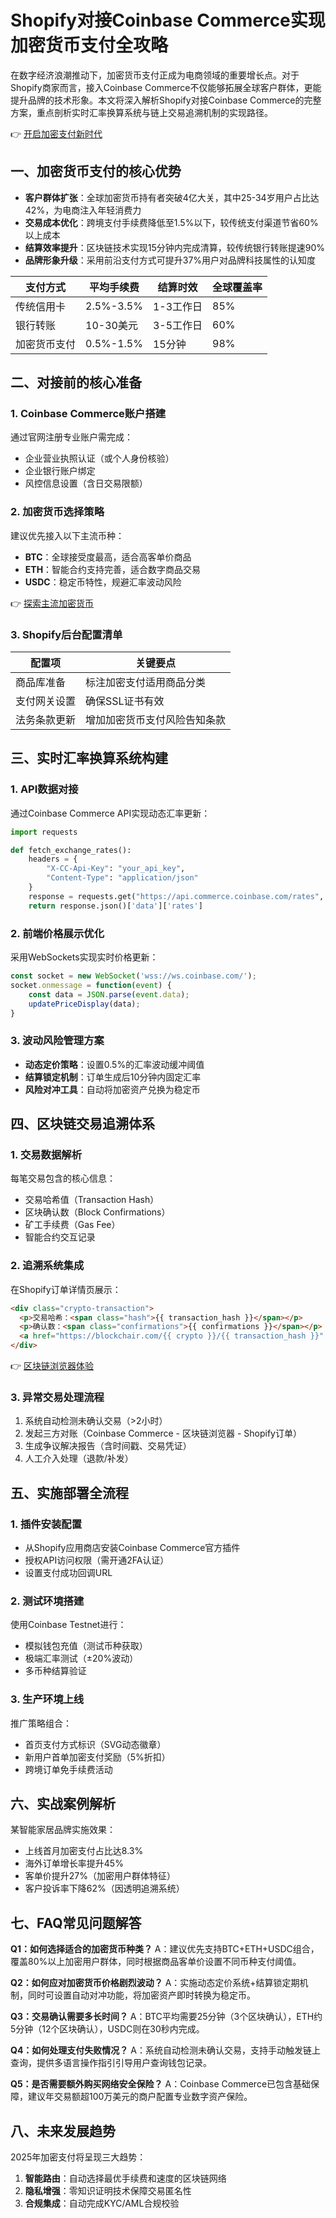 # Shopify对接Coinbase Commerce实现加密货币支付全攻略

在数字经济浪潮推动下，加密货币支付正成为电商领域的重要增长点。对于Shopify商家而言，接入Coinbase Commerce不仅能够拓展全球客户群体，更能提升品牌的技术形象。本文将深入解析Shopify对接Coinbase Commerce的完整方案，重点剖析实时汇率换算系统与链上交易追溯机制的实现路径。

👉 [开启加密支付新时代](https://bit.ly/okx_welcome)

## 一、加密货币支付的核心优势

- **客户群体扩张**：全球加密货币持有者突破4亿大关，其中25-34岁用户占比达42%，为电商注入年轻消费力
- **交易成本优化**：跨境支付手续费降低至1.5%以下，较传统支付渠道节省60%以上成本
- **结算效率提升**：区块链技术实现15分钟内完成清算，较传统银行转账提速90%
- **品牌形象升级**：采用前沿支付方式可提升37%用户对品牌科技属性的认知度

| 支付方式       | 平均手续费 | 结算时效 | 全球覆盖率 |
|----------------|------------|----------|------------|
| 传统信用卡     | 2.5%-3.5%  | 1-3工作日| 85%        |
| 银行转账       | 10-30美元  | 3-5工作日| 60%        |
| 加密货币支付   | 0.5%-1.5%  | 15分钟    | 98%        |

## 二、对接前的核心准备

### 1. Coinbase Commerce账户搭建
通过官网注册专业账户需完成：
- 企业营业执照认证（或个人身份核验）
- 企业银行账户绑定
- 风控信息设置（含日交易限额）

### 2. 加密货币选择策略
建议优先接入以下主流币种：
- **BTC**：全球接受度最高，适合高客单价商品
- **ETH**：智能合约支持完善，适合数字商品交易
- **USDC**：稳定币特性，规避汇率波动风险

👉 [探索主流加密货币](https://bit.ly/okx_welcome)

### 3. Shopify后台配置清单
| 配置项          | 关键要点                     |
|-----------------|------------------------------|
| 商品库准备      | 标注加密支付适用商品分类     |
| 支付网关设置    | 确保SSL证书有效              |
| 法务条款更新    | 增加加密货币支付风险告知条款 |

## 三、实时汇率换算系统构建

### 1. API数据对接
通过Coinbase Commerce API实现动态汇率更新：
```python
import requests

def fetch_exchange_rates():
    headers = {
        "X-CC-Api-Key": "your_api_key",
        "Content-Type": "application/json"
    }
    response = requests.get("https://api.commerce.coinbase.com/rates", headers=headers)
    return response.json()['data']['rates']
```

### 2. 前端价格展示优化
采用WebSockets实现实时价格更新：
```javascript
const socket = new WebSocket('wss://ws.coinbase.com/');
socket.onmessage = function(event) {
    const data = JSON.parse(event.data);
    updatePriceDisplay(data);
}
```

### 3. 波动风险管理方案
- **动态定价策略**：设置0.5%的汇率波动缓冲阈值
- **结算锁定机制**：订单生成后10分钟内固定汇率
- **风险对冲工具**：自动将加密资产兑换为稳定币

## 四、区块链交易追溯体系

### 1. 交易数据解析
每笔交易包含的核心信息：
- 交易哈希值（Transaction Hash）
- 区块确认数（Block Confirmations）
- 矿工手续费（Gas Fee）
- 智能合约交互记录

### 2. 追溯系统集成
在Shopify订单详情页展示：
```html
<div class="crypto-transaction">
  <p>交易哈希：<span class="hash">{{ transaction_hash }}</span></p>
  <p>确认数：<span class="confirmations">{{ confirmations }}</span></p>
  <a href="https://blockchair.com/{{ crypto }}/{{ transaction_hash }}" target="_blank">查看详情</a>
</div>
```

👉 [区块链浏览器体验](https://bit.ly/okx_welcome)

### 3. 异常交易处理流程
1. 系统自动检测未确认交易（>2小时）
2. 发起三方对账（Coinbase Commerce - 区块链浏览器 - Shopify订单）
3. 生成争议解决报告（含时间戳、交易凭证）
4. 人工介入处理（退款/补发）

## 五、实施部署全流程

### 1. 插件安装配置
- 从Shopify应用商店安装Coinbase Commerce官方插件
- 授权API访问权限（需开通2FA认证）
- 设置支付成功回调URL

### 2. 测试环境搭建
使用Coinbase Testnet进行：
- 模拟钱包充值（测试币种获取）
- 极端汇率测试（±20%波动）
- 多币种结算验证

### 3. 生产环境上线
推广策略组合：
- 首页支付方式标识（SVG动态徽章）
- 新用户首单加密支付奖励（5%折扣）
- 跨境订单免手续费活动

## 六、实战案例解析

某智能家居品牌实施效果：
- 上线首月加密支付占比达8.3%
- 海外订单增长率提升45%
- 客单价提升27%（加密用户群体特征）
- 客户投诉率下降62%（因透明追溯系统）

## 七、FAQ常见问题解答

**Q1：如何选择适合的加密货币种类？**
A：建议优先支持BTC+ETH+USDC组合，覆盖80%以上加密用户群体，同时根据商品客单价设置不同币种支付阈值。

**Q2：如何应对加密货币价格剧烈波动？**
A：实施动态定价系统+结算锁定期机制，同时可设置自动对冲功能，将加密资产即时转换为稳定币。

**Q3：交易确认需要多长时间？**
A：BTC平均需要25分钟（3个区块确认），ETH约5分钟（12个区块确认），USDC则在30秒内完成。

**Q4：如何处理支付失败情况？**
A：系统自动检测未确认交易，支持手动触发链上查询，提供多语言操作指引引导用户查询钱包记录。

**Q5：是否需要额外购买网络安全保险？**
A：Coinbase Commerce已包含基础保障，建议年交易额超100万美元的商户配置专业数字资产保险。

## 八、未来发展趋势

2025年加密支付将呈现三大趋势：
1. **智能路由**：自动选择最优手续费和速度的区块链网络
2. **隐私增强**：零知识证明技术保障交易匿名性
3. **合规集成**：自动完成KYC/AML合规校验
